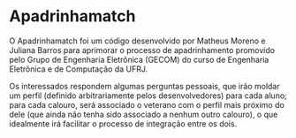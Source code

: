 # Apadrinhamatch
O Apadrinhamatch foi um código desenvolvido por Matheus Moreno e Juliana Barros para aprimorar o processo de apadrinhamento promovido pelo Grupo de Engenharia Eletrônica (GECOM) do curso de Engenharia Eletrônica e de Computação da UFRJ.

Os interessados respondem algumas perguntas pessoais, que irão moldar um perfil (definido arbitrariamente pelos desenvolvedores) para cada aluno; para cada calouro, será associado o veterano com o perfil mais próximo do dele (que ainda não tenha sido associado a nenhum outro calouro), o que idealmente irá facilitar o processo de integração entre os dois.
